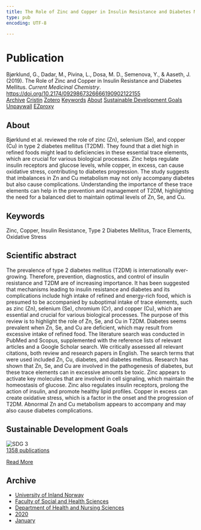 ```yaml
---
title: The Role of Zinc and Copper in Insulin Resistance and Diabetes Mellitus
type: pub
encoding: UTF-8

---
```

<h1>Publication</h1>
<article id="csl-bib-container-W6AHBPND" class="csl-bib-container">
  <div class="csl-bib-body"> <div class="csl-entry">Bjørklund, G., Dadar, M., Pivina, L., Dosa, M. D., Semenova, Y., &#38; Aaseth, J. (2019). The Role of Zinc and Copper in Insulin Resistance and Diabetes Mellitus. <i>Current Medicinal Chemistry</i>. <a href="https://doi.org/10.2174/0929867326666190902122155">https://doi.org/10.2174/0929867326666190902122155</a></div> </div>
  <div class="csl-bib-buttons">
    <a href="#taxonomy-article-W6AHBPND" alt="archive" class="csl-bib-button">Archive</a>
    <a href="https://app.cristin.no/results/show.jsf?id=1785394" alt="Cristin" class="csl-bib-button">Cristin</a>
    <a href="http://zotero.org/groups/5881554/items/W6AHBPND" alt="Zotero" class="csl-bib-button">Zotero</a>
    <a href="#keywords-article-W6AHBPND" alt="keywords" class="csl-bib-button">Keywords</a>
    <a href="#about-article-W6AHBPND" alt="about_pub" class="csl-bib-button">About</a>
    <a href="#sdg-article-W6AHBPND" alt="sdg" class="csl-bib-button">Sustainable Development Goals</a>
    <a href="https://doi.org/10.2174/0929867326666190902122155" alt="Unpaywall" class="csl-bib-button">Unpaywall</a>
    <a href="https://doi.org/10.2174/0929867326666190902122155" alt="EZproxy" class="csl-bib-button">EZproxy</a>
  </div>
  <div id="csl-bib-meta-container-W6AHBPND"></div>
</article>
<div id="csl-bib-meta-W6AHBPND" class="csl-bib-meta">
  <article id="about-article-W6AHBPND" class="about_pub-article">
    <h1>About</h1>
    Bjørklund et al. reviewed the role of zinc (Zn), selenium (Se), and copper (Cu) in type 2 diabetes mellitus (T2DM). They found that a diet high in refined foods might lead to deficiencies in these essential trace elements, which are crucial for various biological processes. Zinc helps regulate insulin receptors and glucose levels, while copper, in excess, can cause oxidative stress, contributing to diabetes progression. The study suggests that imbalances in Zn and Cu metabolism may not only accompany diabetes but also cause complications. Understanding the importance of these trace elements can help in the prevention and management of T2DM, highlighting the need for a balanced diet to maintain optimal levels of Zn, Se, and Cu.
  </article>
  <article id="keywords-article-W6AHBPND" class="keywords-article">
    <h1>Keywords</h1>
    Zinc, Copper, Insulin Resistance, Type 2 Diabetes Mellitus, Trace Elements, Oxidative Stress
  </article>
  <article id="abstract-article-W6AHBPND" class="abstract-article">
    <h1>Scientific abstract</h1>
    The prevalence of type 2 diabetes mellitus (T2DM) is internationally ever-growing. Therefore, prevention, diagnostics, and control of insulin resistance and T2DM are of increasing importance. It has been suggested that mechanisms leading to insulin resistance and diabetes and its complications include high intake of refined and energy-rich food, which is presumed to be accompanied by suboptimal intake of trace elements, such as zinc (Zn), selenium (Se), chromium (Cr), and copper (Cu), which are essential and crucial for various biological processes. The purpose of this review is to highlight the role of Zn, Se, and Cu in T2DM. Diabetes seems prevalent when Zn, Se, and Cu are deficient, which may result from excessive intake of refined food. The literature search was conducted in PubMed and Scopus, supplemented with the reference lists of relevant articles and a Google Scholar search. We critically assessed all relevant citations, both review and research papers in English. The search terms that were used included Zn, Cu, diabetes, and diabetes mellitus. Research has shown that Zn, Se, and Cu are involved in the pathogenesis of diabetes, but these trace elements can in excessive amounts be toxic. Zinc appears to activate key molecules that are involved in cell signaling, which maintain the homeostasis of glucose. Zinc also regulates insulin receptors, prolong the action of insulin, and promote healthy lipid profiles. Copper in excess can create oxidative stress, which is a factor in the onset and the progression of T2DM. Abnormal Zn and Cu metabolism appears to accompany and may also cause diabetes complications.
  </article>
  <article id="sdg-article-W6AHBPND" class="sdg-article">
    <h1>Sustainable Development Goals</h1>
    <div class="sdg-container"><div id="sdg3" class="sdg">
        <img src="{{< params subfolder >}}images/sdg/sdg03_en.png" class="image" alt="SDG 3">
        <div class="sdg-overlay">
          <a href="{{< params subfolder >}}en/archive/?sdg=3#archive" class="sdg-publication-count"><span>1358</span> publications</a>
          <p><a href="https://sdgs.un.org/goals/goal3" class="sdg-read-more">Read More</a></p>
        </div>
      </div></div>
  </article>
  <article id="taxonomy-article-W6AHBPND" class="taxonomy-article">
    <h1>Archive</h1>
    <ul>
      <li><a href="{{< params subfolder >}}en/archive/?key=3DCRN523">University of Inland Norway</a></li>
      <li><a href="{{< params subfolder >}}en/archive/?key=IDKFS3MX">Faculty of Social and Health Sciences</a></li>
      <li><a href="{{< params subfolder >}}en/archive/?key=GTV4ECMZ">Department of Health and Nursing Sciences</a></li>
      <li><a href="{{< params subfolder >}}en/archive/?key=LNJIKLR2">2020</a></li>
      <li><a href="{{< params subfolder >}}en/archive/?key=IBXBB7B2">January</a></li>
    </ul>
  </article>
</div>
